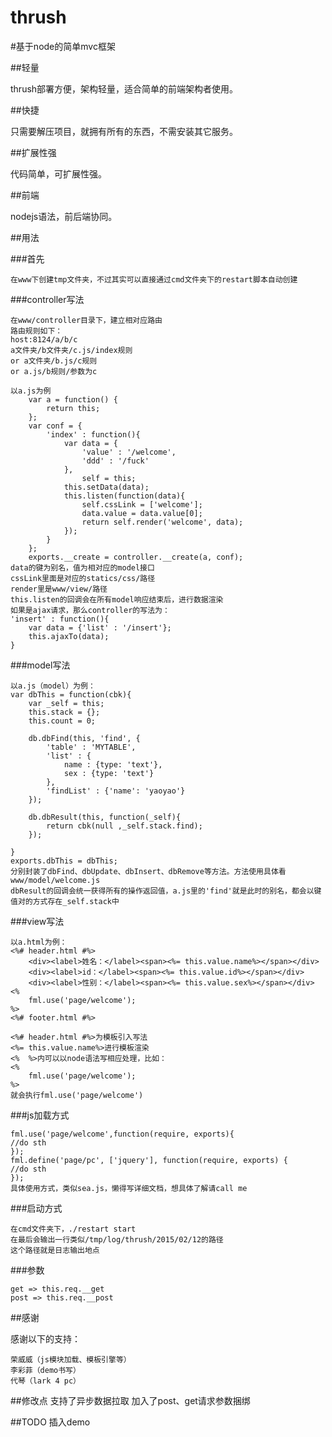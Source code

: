 thrush
======

#基于node的简单mvc框架

##轻量

thrush部署方便，架构轻量，适合简单的前端架构者使用。

##快捷

只需要解压项目，就拥有所有的东西，不需安装其它服务。

##扩展性强

代码简单，可扩展性强。

##前端

nodejs语法，前后端协同。

##用法

###首先

	在www下创建tmp文件夹，不过其实可以直接通过cmd文件夹下的restart脚本自动创建

###controller写法

	在www/controller目录下，建立相对应路由
	路由规则如下：
	host:8124/a/b/c
	a文件夹/b文件夹/c.js/index规则
	or a文件夹/b.js/c规则
	or a.js/b规则/参数为c

	以a.js为例
		var a = function() {
			return this;
		};
		var conf = {
			'index' : function(){
				var data = {
					'value' : '/welcome',
					'ddd' : '/fuck'
				},
					self = this;
				this.setData(data);
				this.listen(function(data){
					self.cssLink = ['welcome'];
					data.value = data.value[0];
					return self.render('welcome', data);
				});
			}
		};
		exports.__create = controller.__create(a, conf);
	data的键为别名，值为相对应的model接口
	cssLink里面是对应的statics/css/路径
	render里是www/view/路径
	this.listen的回调会在所有model响应结束后，进行数据渲染
	如果是ajax请求，那么controller的写法为：
	'insert' : function(){
		var data = {'list' : '/insert'};
		this.ajaxTo(data);
	}	

###model写法

	以a.js（model）为例：
	var dbThis = function(cbk){
		var _self = this;
		this.stack = {};
		this.count = 0;

		db.dbFind(this, 'find', {
			'table' : 'MYTABLE',
			'list' : {
		        name : {type: 'text'},
		        sex : {type: 'text'}
		    },
			'findList' : {'name': 'yaoyao'}
		});
		
		db.dbResult(this, function(_self){
			return cbk(null ,_self.stack.find);
		});

	}
	exports.dbThis = dbThis;
	分别封装了dbFind、dbUpdate、dbInsert、dbRemove等方法。方法使用具体看www/model/welcome.js
	dbResult的回调会统一获得所有的操作返回值，a.js里的'find'就是此时的别名，都会以键值对的方式存在_self.stack中

###view写法
	
	以a.html为例：
	<%# header.html #%>
		<div><label>姓名：</label><span><%= this.value.name%></span></div>
		<div><label>id：</label><span><%= this.value.id%></span></div>
		<div><label>性别：</label><span><%= this.value.sex%></span></div>
	<%
		fml.use('page/welcome');
	%>
	<%# footer.html #%>
		
	<%# header.html #%>为模板引入写法
	<%= this.value.name%>进行模板渲染
	<%  %>内可以以node语法写相应处理，比如：
	<%
		fml.use('page/welcome');
	%>
	就会执行fml.use('page/welcome')
	
###js加载方式
	
	fml.use('page/welcome',function(require, exports){
	//do sth
	});
	fml.define('page/pc', ['jquery'], function(require, exports) {
	//do sth
	});
	具体使用方式，类似sea.js，懒得写详细文档，想具体了解请call me
	
###启动方式
	
	在cmd文件夹下，./restart start
	在最后会输出一行类似/tmp/log/thrush/2015/02/12的路径
	这个路径就是日志输出地点
	
###参数

	get => this.req.__get
	post => this.req.__post

##感谢

感谢以下的支持：

	荣威威（js模块加载、模板引擎等）
	李彩菲（demo书写）
	代琴（lark 4 pc）

##修改点
	支持了异步数据拉取
	加入了post、get请求参数捆绑

##TODO
	插入demo